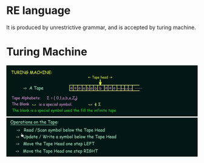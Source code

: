 # RE language
It is produced by unrestrictive grammar, and is accepted by turing machine.

# Turing Machine
![Alt text](image-19.png)
![Alt text](image-20.png)